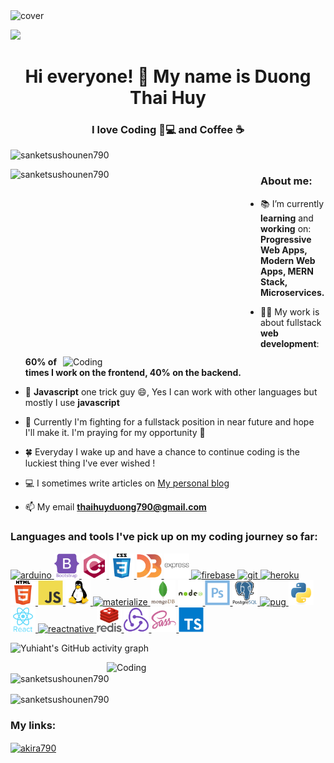 <img width="100%" height = "300px" src="https://mir-s3-cdn-cf.behance.net/project_modules/fs/bbefa799786133.5efa9bf3d1b49.gif" alt="cover" />

<img src="https://readme-typing-svg.herokuapp.com?size=30&color=1EF707&background=0A150100&center=true&vCenter=true&width=1100&lines=console.log(%22Hello+World!%22)+"></div>

<h1 align="center">Hi everyone! 👋 My name is Duong Thai Huy</h1>
<h3 align="center">I love Coding 👨💻 and Coffee ☕</h3>

<p align="left"> <img src="https://komarev.com/ghpvc/?username=sanketsushounen790&label=Profile%20views&color=0e75b6&style=flat" alt="sanketsushounen790" /> </p>
<p><img align="left" width="400" height="300" src="https://github-readme-stats.vercel.app/api/top-langs?username=sanketsushounen790&show_icons=true&locale=en&layout=compact&theme=radical" alt="sanketsushounen790" /></p>
<p><img align="right" alt="Coding" width="420" heigth="600" src="https://nextshark.com/wp-content/uploads/2018/01/007.gif" /></p>

<h3 align="left">About me:</h3>

- 📚 I’m currently **learning** and **working** on: **Progressive Web Apps, Modern Web Apps, MERN Stack, Microservices.**

- 👨‍💻 My work is about fullstack **web development**: **60% of times I work on the frontend, 40% on the backend.**

- 👑 **Javascript** one trick guy 😄, Yes I can work with other languages but mostly I use **javascript**

- 🎯 Currently I'm fighting for a fullstack position in near future and hope I'll make it. I'm praying for my opportunity 🙏

- 🍀 Everyday I wake up and have a chance to continue coding is the luckiest thing I've ever wished !

- 💻 I sometimes write articles on [My personal blog](https://yuhiahtblog.netlify.app/)

- 📫 My email **thaihuyduong790@gmail.com**

<h3 align="left">Languages and tools I've pick up on my coding journey so far:</h3>
<p align="left"> <a href="https://www.arduino.cc/" target="_blank" rel="noreferrer"> <img src="https://cdn.worldvectorlogo.com/logos/arduino-1.svg" alt="arduino" width="40" height="40"/> </a> <a href="https://getbootstrap.com" target="_blank" rel="noreferrer"> <img src="https://raw.githubusercontent.com/devicons/devicon/master/icons/bootstrap/bootstrap-plain-wordmark.svg" alt="bootstrap" width="40" height="40"/> </a> <a href="https://www.w3schools.com/cpp/" target="_blank" rel="noreferrer"> <img src="https://raw.githubusercontent.com/devicons/devicon/master/icons/cplusplus/cplusplus-original.svg" alt="cplusplus" width="40" height="40"/> </a> <a href="https://www.w3schools.com/css/" target="_blank" rel="noreferrer"> <img src="https://raw.githubusercontent.com/devicons/devicon/master/icons/css3/css3-original-wordmark.svg" alt="css3" width="40" height="40"/> </a> <a href="https://d3js.org/" target="_blank" rel="noreferrer"> <img src="https://raw.githubusercontent.com/devicons/devicon/master/icons/d3js/d3js-original.svg" alt="d3js" width="40" height="40"/> </a> <a href="https://expressjs.com" target="_blank" rel="noreferrer"> <img src="https://raw.githubusercontent.com/devicons/devicon/master/icons/express/express-original-wordmark.svg" alt="express" width="40" height="40"/> </a> <a href="https://firebase.google.com/" target="_blank" rel="noreferrer"> <img src="https://www.vectorlogo.zone/logos/firebase/firebase-icon.svg" alt="firebase" width="40" height="40"/> </a> <a href="https://git-scm.com/" target="_blank" rel="noreferrer"> <img src="https://www.vectorlogo.zone/logos/git-scm/git-scm-icon.svg" alt="git" width="40" height="40"/> </a> <a href="https://heroku.com" target="_blank" rel="noreferrer"> <img src="https://www.vectorlogo.zone/logos/heroku/heroku-icon.svg" alt="heroku" width="40" height="40"/> </a> <a href="https://www.w3.org/html/" target="_blank" rel="noreferrer"> <img src="https://raw.githubusercontent.com/devicons/devicon/master/icons/html5/html5-original-wordmark.svg" alt="html5" width="40" height="40"/> </a> <a href="https://developer.mozilla.org/en-US/docs/Web/JavaScript" target="_blank" rel="noreferrer"> <img src="https://raw.githubusercontent.com/devicons/devicon/master/icons/javascript/javascript-original.svg" alt="javascript" width="40" height="40"/> </a> <a href="https://www.linux.org/" target="_blank" rel="noreferrer"> <img src="https://raw.githubusercontent.com/devicons/devicon/master/icons/linux/linux-original.svg" alt="linux" width="40" height="40"/> </a> <a href="https://materializecss.com/" target="_blank" rel="noreferrer"> <img src="https://raw.githubusercontent.com/prplx/svg-logos/5585531d45d294869c4eaab4d7cf2e9c167710a9/svg/materialize.svg" alt="materialize" width="40" height="40"/> </a> <a href="https://www.mongodb.com/" target="_blank" rel="noreferrer"> <img src="https://raw.githubusercontent.com/devicons/devicon/master/icons/mongodb/mongodb-original-wordmark.svg" alt="mongodb" width="40" height="40"/> </a> <a href="https://nodejs.org" target="_blank" rel="noreferrer"> <img src="https://raw.githubusercontent.com/devicons/devicon/master/icons/nodejs/nodejs-original-wordmark.svg" alt="nodejs" width="40" height="40"/> </a> <a href="https://www.photoshop.com/en" target="_blank" rel="noreferrer"> <img src="https://raw.githubusercontent.com/devicons/devicon/master/icons/photoshop/photoshop-line.svg" alt="photoshop" width="40" height="40"/> </a> <a href="https://www.postgresql.org" target="_blank" rel="noreferrer"> <img src="https://raw.githubusercontent.com/devicons/devicon/master/icons/postgresql/postgresql-original-wordmark.svg" alt="postgresql" width="40" height="40"/> </a> <a href="https://pugjs.org" target="_blank" rel="noreferrer"> <img src="https://cdn.worldvectorlogo.com/logos/pug.svg" alt="pug" width="40" height="40"/> </a> <a href="https://www.python.org" target="_blank" rel="noreferrer"> <img src="https://raw.githubusercontent.com/devicons/devicon/master/icons/python/python-original.svg" alt="python" width="40" height="40"/> </a> <a href="https://reactjs.org/" target="_blank" rel="noreferrer"> <img src="https://raw.githubusercontent.com/devicons/devicon/master/icons/react/react-original-wordmark.svg" alt="react" width="40" height="40"/> </a> <a href="https://reactnative.dev/" target="_blank" rel="noreferrer"> <img src="https://reactnative.dev/img/header_logo.svg" alt="reactnative" width="40" height="40"/> </a> <a href="https://redis.io" target="_blank" rel="noreferrer"> <img src="https://raw.githubusercontent.com/devicons/devicon/master/icons/redis/redis-original-wordmark.svg" alt="redis" width="40" height="40"/> </a> <a href="https://redux.js.org" target="_blank" rel="noreferrer"> <img src="https://raw.githubusercontent.com/devicons/devicon/master/icons/redux/redux-original.svg" alt="redux" width="40" height="40"/> </a> <a href="https://sass-lang.com" target="_blank" rel="noreferrer"> <img src="https://raw.githubusercontent.com/devicons/devicon/master/icons/sass/sass-original.svg" alt="sass" width="40" height="40"/> </a> <a href="https://www.typescriptlang.org/" target="_blank" rel="noreferrer"> <img src="https://raw.githubusercontent.com/devicons/devicon/master/icons/typescript/typescript-original.svg" alt="typescript" width="40" height="40"/> </a> </p>

![Yuhiaht's GitHub activity graph](https://activity-graph.herokuapp.com/graph?username=sanketsushounen790&hide_border=true&theme=redical)

<p><img align="right" alt="Coding" width="350" heigth="800" src="https://i.pinimg.com/originals/09/c6/29/09c62903beeba336dc9da76eb5c9a107.gif" /></p>

<p>&nbsp;<img align="center" src="https://github-readme-stats.vercel.app/api?username=sanketsushounen790&show_icons=true&locale=en&theme=radical" alt="sanketsushounen790" /></p>

<p><img align="center" src="https://github-readme-streak-stats.herokuapp.com/?user=sanketsushounen790&theme=radical" alt="sanketsushounen790" /></p>

<h3 align="left">My links:</h3>
<p align="left">
<a href="https://twitter.com/akira790" target="blank"><img align="center" src="https://cdn.jsdelivr.net/gh/devicons/devicon/icons/twitter/twitter-original.svg" alt="akira790" height="30" width="40" /></a>
</p>
